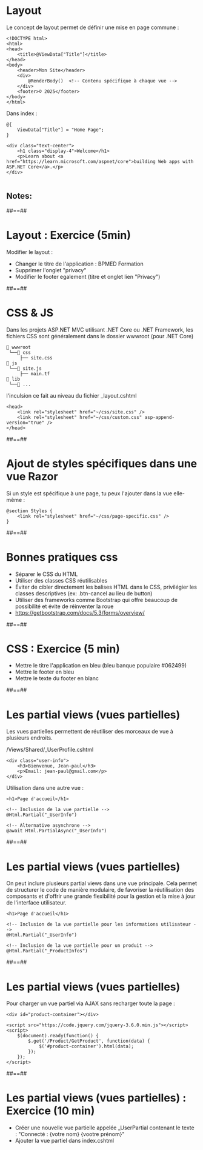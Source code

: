 # Layout

Le concept de layout permet de définir une mise en page commune :
``` cshtml
<!DOCTYPE html>
<html>
<head>
    <title>@ViewData["Title"]</title>
</head>
<body>
    <header>Mon Site</header>
    <div>
        @RenderBody()  <!-- Contenu spécifique à chaque vue -->
    </div>
    <footer>© 2025</footer>
</body>
</html>

```

Dans index :

``` cshtml
@{
    ViewData["Title"] = "Home Page";
}

<div class="text-center">
    <h1 class="display-4">Welcome</h1>
    <p>Learn about <a href="https://learn.microsoft.com/aspnet/core">building Web apps with ASP.NET Core</a>.</p>
</div>


```

Notes:
- 

##==##
# Layout : Exercice (5min)

Modifier le layout :
- Changer le titre de l'application : BPMED Formation
- Supprimer l'onglet "privacy"
- Modifier le footer egalement (titre et onglet lien "Privacy")


##==##

# CSS & JS 

Dans les projets ASP.NET MVC utilisant .NET Core ou .NET Framework, les fichiers CSS sont généralement dans le dossier wwwroot (pour .NET Core)

```
📁 wwwroot
 └──📁 css
     ├── site.css
📁 js
 └──📁 site.js
     ├── main.tf  
📁 lib
 └──📁 ...           
```

l'inculsion ce fait au niveau du fichier _layout.cshtml

``` cshtml
<head>
    <link rel="stylesheet" href="~/css/site.css" />
    <link rel="stylesheet" href="~/css/custom.css" asp-append-version="true" />
</head>         
```

##==##

# Ajout de styles spécifiques dans une vue Razor

Si un style est spécifique à une page, tu peux l'ajouter dans la vue elle-même :

``` cshtml
@section Styles {
    <link rel="stylesheet" href="~/css/page-specific.css" />
}
```

##==##

# Bonnes pratiques css

- Séparer le CSS du HTML
- Utiliser des classes CSS réutilisables
- Éviter de cibler directement les balises HTML dans le CSS, privilégier les classes descriptives (ex: .btn-cancel au lieu de button)
- Utiliser des frameworks comme Bootstrap qui offre beaucoup de possibilité et évite de réinventer la roue
- https://getbootstrap.com/docs/5.3/forms/overview/

##==##

# CSS : Exercice (5 min) 

- Mettre le titre l'application en bleu (bleu banque populaire #062499)
- Mettre le footer en bleu 
- Mettre le texte du footer en blanc

##==##

# Les partial views (vues partielles)

Les vues partielles permettent de réutiliser des morceaux de vue à plusieurs endroits.

/Views/Shared/_UserProfile.cshtml

``` cshtml
<div class="user-info">
    <h3>Bienvenue, Jean-paul</h3>
    <p>Email: jean-paul@gmail.com</p>
</div>
```

Utilisation dans une autre vue :

``` cshtml
<h1>Page d'accueil</h1>

<!-- Inclusion de la vue partielle -->
@Html.Partial("_UserInfo")

<!-- Alternative asynchrone -->
@await Html.PartialAsync("_UserInfo")
```
##==##

# Les partial views (vues partielles)

On peut inclure plusieurs partial views dans une vue principale.
Cela permet de structurer le code de manière modulaire, de favoriser la réutilisation des composants et d'offrir une grande flexibilité pour la gestion et la mise à jour de l'interface utilisateur.

``` cshtml
<h1>Page d'accueil</h1>

<!-- Inclusion de la vue partielle pour les informations utilisateur -->
@Html.Partial("_UserInfo")

<!-- Inclusion de la vue partielle pour un produit -->
@Html.Partial("_ProductInfos")

```

##==##

# Les partial views (vues partielles)

Pour charger un vue partiel via AJAX sans recharger toute la page :
``` cshtml
<div id="product-container"></div>

<script src="https://code.jquery.com/jquery-3.6.0.min.js"></script>
<script>
    $(document).ready(function() {
        $.get('/Product/GetProduct', function(data) {
            $('#product-container').html(data);
        });
    });
</script>
```

##==##

# Les partial views (vues partielles) : Exercice (10 min)

- Créer une nouvelle vue partielle appelée _UserPartial contenant le texte : "Connecté : {votre nom} {vootre prénom}"
- Ajouter la vue partiel dans index.cshtml
